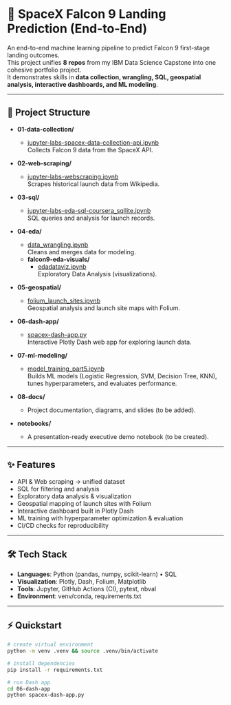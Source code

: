 # 🚀 SpaceX Falcon 9 Landing Prediction (End-to-End)

An end-to-end machine learning pipeline to predict Falcon 9 first-stage landing outcomes.  
This project unifies **8 repos** from my IBM Data Science Capstone into one cohesive portfolio project.  
It demonstrates skills in **data collection, wrangling, SQL, geospatial analysis, interactive dashboards, and ML modeling**.

---

## 📂 Project Structure

- **01-data-collection/**
  - [jupyter-labs-spacex-data-collection-api.ipynb](01-data-collection/jupyter-labs-spacex-data-collection-api.ipynb)  
  Collects Falcon 9 data from the SpaceX API.

- **02-web-scraping/**
  - [jupyter-labs-webscraping.ipynb](02-web-scraping/jupyter-labs-webscraping.ipynb)  
  Scrapes historical launch data from Wikipedia.

- **03-sql/**
  - [jupyter-labs-eda-sql-coursera_sqllite.ipynb](03-sql/jupyter-labs-eda-sql-coursera_sqllite.ipynb)  
  SQL queries and analysis for launch records.

- **04-eda/**
  - [data_wrangling.ipynb](04-eda/data_wrangling.ipynb)  
  Cleans and merges data for modeling.  
  - **falcon9-eda-visuals/**
    - [edadataviz.ipynb](04-eda/falcon9-eda-visuals/edadataviz.ipynb)  
    Exploratory Data Analysis (visualizations).

- **05-geospatial/**
  - [folium_launch_sites.ipynb](05-geospatial/folium_launch_sites.ipynb)  
  Geospatial analysis and launch site maps with Folium.

- **06-dash-app/**
  - [spacex-dash-app.py](06-dash-app/spacex-dash-app.py)  
  Interactive Plotly Dash web app for exploring launch data.

- **07-ml-modeling/**
  - [model_training_part5.ipynb](07-ml-modeling/model_training_part5.ipynb)  
  Builds ML models (Logistic Regression, SVM, Decision Tree, KNN), tunes hyperparameters, and evaluates performance.

- **08-docs/**
  - Project documentation, diagrams, and slides (to be added).

- **notebooks/**
  - A presentation-ready executive demo notebook (to be created).

---

## ✨ Features

- API & Web scraping → unified dataset  
- SQL for filtering and analysis  
- Exploratory data analysis & visualization  
- Geospatial mapping of launch sites with Folium  
- Interactive dashboard built in Plotly Dash  
- ML training with hyperparameter optimization & evaluation  
- CI/CD checks for reproducibility

---

## 🛠️ Tech Stack

- **Languages**: Python (pandas, numpy, scikit-learn) • SQL  
- **Visualization**: Plotly, Dash, Folium, Matplotlib  
- **Tools**: Jupyter, GitHub Actions (CI), pytest, nbval  
- **Environment**: venv/conda, requirements.txt  

---

## ⚡ Quickstart

```bash
# create virtual environment
python -m venv .venv && source .venv/bin/activate

# install dependencies
pip install -r requirements.txt

# run Dash app
cd 06-dash-app
python spacex-dash-app.py
